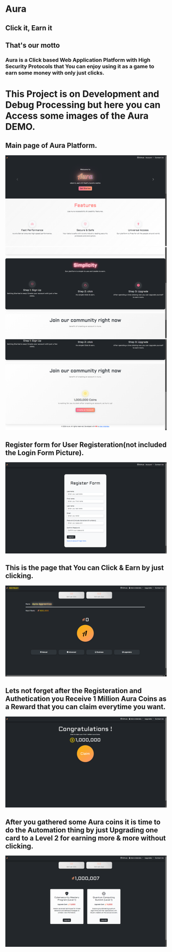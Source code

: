 # Aura
## Click it, Earn it
## That's our motto

### Aura is a Click based Web Application Platform with High Security Protocols that You can enjoy using it as a game to earn some money with only just clicks.

# This Project is on Development and Debug Processing but here you can Access some images of the  Aura DEMO.

## Main page of Aura Platform.

<img src='https://raw.githubusercontent.com/shervinbdndev/Aura/refs/heads/master/pics/main_1.png'/>
<img src='https://raw.githubusercontent.com/shervinbdndev/Aura/refs/heads/master/pics/main_2.png' />
<img src='https://raw.githubusercontent.com/shervinbdndev/Aura/refs/heads/master/pics/main_3.png' />

## Register form for User Registeration(not included the Login Form Picture).
<img src='https://raw.githubusercontent.com/shervinbdndev/Aura/refs/heads/master/pics/form.png' />

## This is the page that You can Click & Earn by just clicking.
<img src='https://raw.githubusercontent.com/shervinbdndev/Aura/refs/heads/master/pics/game.png' />

## Lets not forget after the Registeration and Authetication you Receive 1 Million Aura Coins as a Reward that you can claim everytime you want.
<img src='https://raw.githubusercontent.com/shervinbdndev/Aura/refs/heads/master/pics/reward.png' />

## After you gathered some Aura coins it is time to do the Automation thing by just Upgrading one card to a Level 2 for earning more & more without clicking.
<img src='https://raw.githubusercontent.com/shervinbdndev/Aura/refs/heads/master/pics/upgrade.png' />